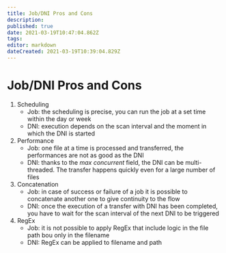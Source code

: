 ```yaml
---
title: Job/DNI Pros and Cons
description: 
published: true
date: 2021-03-19T10:47:04.862Z
tags: 
editor: markdown
dateCreated: 2021-03-19T10:39:04.829Z
---
```


# Job/DNI Pros and Cons

1. Scheduling
	 - Job: the scheduling is precise, you can run the job at a set time within the day or week
	 - DNI: execution depends on the scan interval and the moment in which the DNI is started
2. Performance
	 - Job: one file at a time is processed and transferred, the performances are not as good as the DNI
	 - DNI: thanks to the *max concurrent* field, the DNI can be multi-threaded. The transfer happens quickly even for a large number of files 
3. Concatenation
	 - Job: in case of success or failure of a job it is possible to concatenate another one to give continuity to the flow
	 - DNI: once the execution of a transfer with DNI has been completed, you have to wait for the scan interval of the next DNI to be triggered 
4. RegEx
	 - Job: it is not possible to apply RegEx that include logic in the file path bou only in the filename
	 - DNI: RegEx can be applied to filename and path